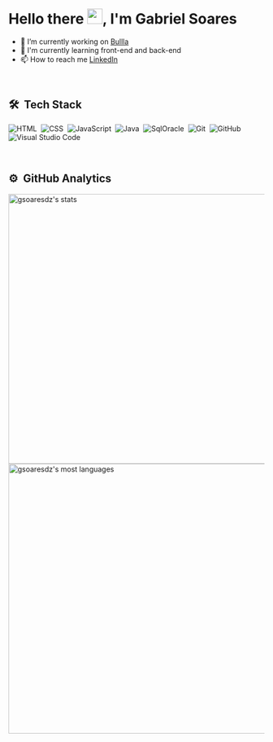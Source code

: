 <h1 align="left">Hello there <img src="https://raw.githubusercontent.com/kaueMarques/kaueMarques/master/hi.gif" width="30px">, I'm Gabriel Soares</h1>

- 🔭 I’m currently working on [Bullla](https://www.bullla.com.br/)
- 🌱 I'm currently learning front-end and back-end
- 📫 How to reach me [LinkedIn](https://www.linkedin.com/in/gsoaresdesouza/)
<br>

## 🛠 &nbsp;Tech Stack

![HTML](https://img.shields.io/badge/-HTML-05122A?style=flat&logo=HTML5)&nbsp;
![CSS](https://img.shields.io/badge/-CSS-05122A?style=flat&logo=CSS3&logoColor=1572B6)&nbsp;
![JavaScript](https://img.shields.io/badge/-JavaScript-05122A?style=flat&logo=javascript)&nbsp;
![Java](https://img.shields.io/badge/-Java-05122A?style=flat&logo=java)&nbsp;
![SqlOracle](https://img.shields.io/badge/-Sql-Oracle-05122A?style=flat&logo=sqloracle)&nbsp;
![Git](https://img.shields.io/badge/-Git-05122A?style=flat&logo=git)&nbsp;
![GitHub](https://img.shields.io/badge/-GitHub-05122A?style=flat&logo=github)&nbsp;
![Visual Studio Code](https://img.shields.io/badge/-Visual%20Studio%20Code-05122A?style=flat&logo=visual-studio-code&logoColor=007ACC)&nbsp;






<br>

## ⚙️ &nbsp;GitHub Analytics

<p align="left">
<img width="530em" src="https://github-readme-stats.vercel.app/api?username=gsoaresdz&show_icons=true&theme=chartreuse-dark" alt="gsoaresdz's stats"/>
<img width="530em" src="https://github-readme-stats.vercel.app/api/top-langs/?username=gsoaresdz&layout=compact&theme=chartreuse-dark" alt="gsoaresdz's most languages"/>
</p>
